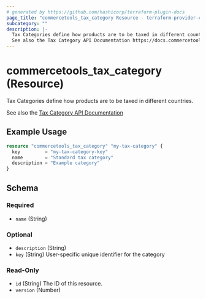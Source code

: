 ```yaml
---
# generated by https://github.com/hashicorp/terraform-plugin-docs
page_title: "commercetools_tax_category Resource - terraform-provider-commercetools"
subcategory: ""
description: |-
  Tax Categories define how products are to be taxed in different countries.
  See also the Tax Category API Documentation https://docs.commercetools.com/api/projects/taxCategories
---
```


# commercetools_tax_category (Resource)

Tax Categories define how products are to be taxed in different countries.

See also the [Tax Category API Documentation](https://docs.commercetools.com/api/projects/taxCategories)

## Example Usage

```terraform
resource "commercetools_tax_category" "my-tax-category" {
  key         = "my-tax-category-key"
  name        = "Standard tax category"
  description = "Example category"
}
```

<!-- schema generated by tfplugindocs -->
## Schema

### Required

- `name` (String)

### Optional

- `description` (String)
- `key` (String) User-specific unique identifier for the category

### Read-Only

- `id` (String) The ID of this resource.
- `version` (Number)


